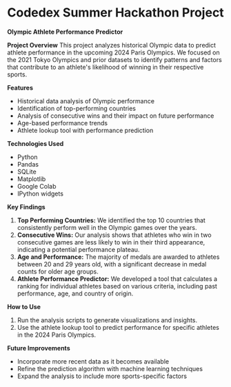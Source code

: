 # Codedex Summer Hackathon Project

**Olympic Athlete Performance Predictor**

**Project Overview**
This project analyzes historical Olympic data to predict athlete performance in the upcoming 2024 Paris Olympics. We focused on the 2021 Tokyo Olympics and prior datasets to identify patterns and factors that contribute to an athlete's likelihood of winning in their respective sports.

**Features**

- Historical data analysis of Olympic performance
- Identification of top-performing countries
- Analysis of consecutive wins and their impact on future performance
- Age-based performance trends
- Athlete lookup tool with performance prediction

**Technologies Used**

- Python
- Pandas
- SQLite
- Matplotlib
- Google Colab
- IPython widgets

**Key Findings**

1. **Top Performing Countries:** We identified the top 10 countries that consistently perform well in the Olympic games over the years.
2. **Consecutive Wins:** Our analysis shows that athletes who win in two consecutive games are less likely to win in their third appearance, indicating a potential performance plateau.
3. **Age and Performance:** The majority of medals are awarded to athletes between 20 and 29 years old, with a significant decrease in medal counts for older age groups.
4. **Athlete Performance Predictor:** We developed a tool that calculates a ranking for individual athletes based on various criteria, including past performance, age, and country of origin.

**How to Use**
1. Run the analysis scripts to generate visualizations and insights.
2. Use the athlete lookup tool to predict performance for specific athletes in the 2024 Paris Olympics.

**Future Improvements**

- Incorporate more recent data as it becomes available
- Refine the prediction algorithm with machine learning techniques
- Expand the analysis to include more sports-specific factors

